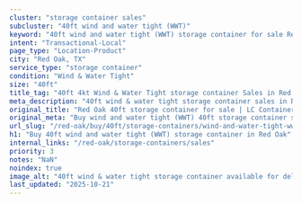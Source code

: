 ```yaml
---
cluster: "storage container sales"
subcluster: "40ft wind and water tight (WWT)"
keyword: "40ft wind and water tight (WWT) storage container for sale Red Oak, TX"
intent: "Transactional-Local"
page_type: "Location-Product"
city: "Red Oak, TX"
service_type: "storage container"
condition: "Wind & Water Tight"
size: "40ft"
title_tag: "40ft 4kt Wind & Water Tight storage container Sales in Red Oak | LC Container"
meta_description: "40ft wind & water tight storage container sales in Red Oak. Fast delivery, competitive pricing. Serving storage containers area. Quote ID: CDN. Call (214) 524-4168 for your free quote today."
original_title: "Red Oak 40ft storage container for sale | LC Container"
original_meta: "Buy wind and water tight (WWT) 40ft storage container sale with local delivery in Red Oak, TX. LC Container — local Since 2003. Request a fast quote today."
url_slug: "/red-oak/buy/40ft/storage-containers/wind-and-water-tight-wwt"
h1: "Buy 40ft wind and water tight (WWT) storage container in Red Oak"
internal_links: "/red-oak/storage-containers/sales"
priority: 3
notes: "NaN"
noindex: true
image_alt: "40ft wind & water tight storage container available for delivery in Red Oak"
last_updated: "2025-10-21"
---
```


<!-- TODO: Add unique city/inventory copy, images, and internal links here. -->
